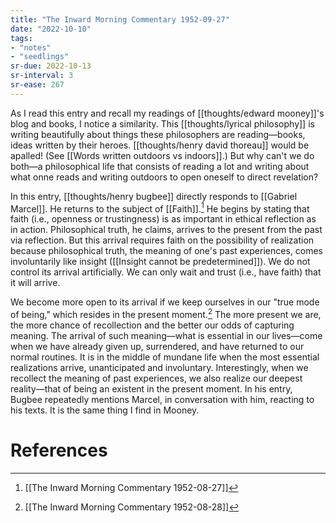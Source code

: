 ```yaml
---
title: "The Inward Morning Commentary 1952-09-27"
date: "2022-10-10"
tags:
- "notes"
- "seedlings"
sr-due: 2022-10-13
sr-interval: 3
sr-ease: 267
---
```


As I read this entry and recall my readings of [[thoughts/edward mooney]]'s blog and books, I notice a similarity. This [[thoughts/lyrical philosophy]] is writing beautifully about things these philosophers are reading—books, ideas written by their heroes. [[thoughts/henry david thoreau]] would be apalled! (See [[Words written outdoors vs indoors]].) But why can't we do both—a philosophical life that consists of reading a lot and writing about what onne reads and writing outdoors to open oneself to direct revelation?

In this entry, [[thoughts/henry bugbee]] directly responds to [[Gabriel Marcel]]. He returns to the subject of [[Faith]].[^1] He begins by stating that faith (i.e., openness or trustingness) is as important in ethical reflection as in action. Philosophical truth, he claims, arrives to the present from the past via reflection. But this arrival requires faith on the possibility of realization because philosophical truth, the meaning of one's past experiences, comes involuntarily like insight ([[Insight cannot be predetermined]]). We do not control its arrival artificially. We can only wait and trust (i.e., have faith) that it will arrive.

We become more open to its arrival if we keep ourselves in our "true mode of being," which resides in the present moment.[^2] The more present we are, the more chance of recollection and the better our odds of capturing meaning. The arrival of such meaning—what is essential in our lives—come when we have already given up, surrendered, and have returned to our normal routines. It is in the middle of mundane life when the most essential realizations arrive, unanticipated and involuntary. Interestingly, when we recollect the meaning of past experiences, we also realize our deepest reality—that of being an existent  in the present moment. In his entry, Bugbee repeatedly mentions Marcel, in conversation with him, reacting to his texts. It is the same thing I find in Mooney.

# References

[^1]: [[The Inward Morning Commentary 1952-08-27]]
[^2]: [[The Inward Morning Commentary 1952-08-28]]